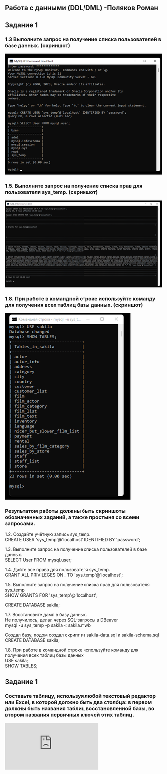 ## Работа с данными (DDL/DML) -Поляков Роман
## Задание 1 
### 1.3 Выполните запрос на получение списка пользователей в базе данных. (скриншот)
![Ссылка 1](https://github.com/bag2000/netology-sql-ddl-dml/blob/main/1.3.png)
### 1.5. Выполните запрос на получение списка прав для пользователя sys_temp. (скриншот)
![Ссылка 2](https://github.com/bag2000/netology-sql-ddl-dml/blob/main/1.5.png)
### 1.8. При работе в командной строке используйте команду для получения всех таблиц базы данных. (скриншот)
![Ссылка 3](https://github.com/bag2000/netology-sql-ddl-dml/blob/main/1.8.png)
  
### Результатом работы должны быть скриншоты обозначенных заданий, а также простыня со всеми запросами.
1.2. Создайте учётную запись sys_temp.  
CREATE USER 'sys_temp'@'localhost' IDENTIFIED BY 'password';  
  
1.3. Выполните запрос на получение списка пользователей в базе данных.  
SELECT User FROM mysql.user;  
  
1.4. Дайте все права для пользователя sys_temp.  
GRANT ALL PRIVILEGES ON *.* TO 'sys_temp'@'localhost';  
  
1.5. Выполните запрос на получение списка прав для пользователя sys_temp  
SHOW GRANTS FOR 'sys_temp'@'localhost';  
  
CREATE DATABASE sakila;  
  
1.7. Восстановите дамп в базу данных.  
Не получилось, делал через SQL-запросы в DBeaver  
mysql -u sys_temp -p sakila < sakila.mwb  
  
Создал базу, подом создал скрипт из sakila-data.sql и sakila-schema.sql  
CREATE DATABASE sakila;  
  
1.8. При работе в командной строке используйте команду для получения всех таблиц базы данных.  
USE sakila;  
SHOW TABLES;  
## Задание 1 
### Составьте таблицу, используя любой текстовый редактор или Excel, в которой должно быть два столбца: в первом должны быть названия таблиц восстановленной базы, во втором названия первичных ключей этих таблиц.
![Ссылка 4](https://github.com/bag2000/netology-sql-ddl-dml/blob/main/Задание%202.txt)

